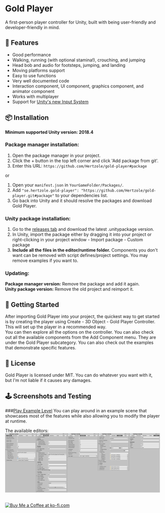 # Gold Player
A first-person player controller for Unity, built with being user-friendly and developer-friendly in mind.

## 🎇 Features

- Good performance
- Walking, running (with optional stamina!), crouching, and jumping
- Head bob and audio for footsteps, jumping, and landing
- Moving platforms support
- Easy to use functions
- Very well documented code
- Interaction component, UI component, graphics component, and animator component
- Works with multiplayer
- Support for [Unity's new Input System](https://github.com/Unity-Technologies/InputSystem/)

## 📦 Installation
**Minimum supported Unity version: 2018.4**

### Package manager installation:
1. Open the package manager in your project.
2. Click the + button in the top left corner and click 'Add package from git'.
3. Enter this URL: `https://github.com/Hertzole/gold-player#package`

or  

1. Open your `manifest.json` in `YourGameFolder/Packages/`.
2. Add `"se.hertzole.gold-player": "https://github.com/Hertzole/gold-player.git#package"` to your dependencies list.
3. Go back into Unity and it should resolve the packages and download Gold Player.

### Unity package installation:
1. Go to the [releases tab](https://github.com/Hertzole/gold-player/releases) and download the latest .unitypackage version.
2. In Unity, import the package either by dragging it into your project or right-clicking in your project window - Import package - Custom package
3. **Include all the files in the editor/runtime folder.** Components you don't want can be removed with script defines/project settings. You may remove examples if you want to.

### Updating:
**Package manager version:** Remove the package and add it again.  
**Unity package version:** Remove the old project and reimport it.

## 🔨 Getting Started
After importing Gold Player into your project, the quickest way to get started is by creating the player using Create - 3D Object - Gold Player Controller. This will set up the player in a recommended way.  
You can then explore all the options on the controller. You can also check out all the available components from the Add Component menu. They are under the Gold Player subcategory. You can also check out the examples that demonstrate specific features.

## 📃 License
Gold Player is licensed under MIT. You can do whatever you want with it, but I'm not liable if it causes any damages.

## 🕹 Screenshots and Testing
###[Play Example Level](https://hertzole.github.io/gold-player/docs/play)
You can play around in an example scene that showcases most of the features while also allowing you to modify the player at runtime. 

The available editors:
![Editor](https://raw.githubusercontent.com/Hertzole/gold-player/gh-pages/docs/screenshots/editor.png)

##

<a href='https://ko-fi.com/I2I4IHAK' target='_blank'><img height='40' style='border:0px;height:40px;' src='https://help.ko-fi.com/hc/article_attachments/360016971454/Ko-fi_Red.png' border='0' alt='Buy Me a Coffee at ko-fi.com' /></a> 